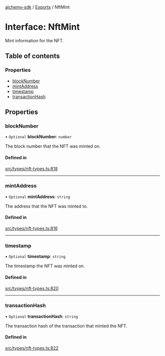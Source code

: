 [alchemy-sdk](../README.md) / [Exports](../modules.md) / NftMint

# Interface: NftMint

Mint information for the NFT.

## Table of contents

### Properties

- [blockNumber](NftMint.md#blocknumber)
- [mintAddress](NftMint.md#mintaddress)
- [timestamp](NftMint.md#timestamp)
- [transactionHash](NftMint.md#transactionhash)

## Properties

### blockNumber

• `Optional` **blockNumber**: `number`

The block number that the NFT was minted on.

#### Defined in

[src/types/nft-types.ts:818](https://github.com/alchemyplatform/alchemy-sdk-js/blob/5cfa150/src/types/nft-types.ts#L818)

___

### mintAddress

• `Optional` **mintAddress**: `string`

The address that the NFT was minted to.

#### Defined in

[src/types/nft-types.ts:816](https://github.com/alchemyplatform/alchemy-sdk-js/blob/5cfa150/src/types/nft-types.ts#L816)

___

### timestamp

• `Optional` **timestamp**: `string`

The timestamp the NFT was minted on.

#### Defined in

[src/types/nft-types.ts:820](https://github.com/alchemyplatform/alchemy-sdk-js/blob/5cfa150/src/types/nft-types.ts#L820)

___

### transactionHash

• `Optional` **transactionHash**: `string`

The transaction hash of the transaction that minted the NFT.

#### Defined in

[src/types/nft-types.ts:822](https://github.com/alchemyplatform/alchemy-sdk-js/blob/5cfa150/src/types/nft-types.ts#L822)
